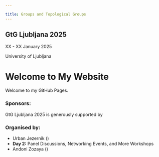 ```yaml
---

title: Groups and Topological Groups
---
```


<div class="subtitle">
  <h2>GtG Ljubljana 2025</h2>
  <p>XX - XX January 2025</p>
  <p>University of Ljubljana</p>
</div>

# Welcome to My Website

Welcome to my GitHub Pages.

### Sponsors:

GtG Ljubljana 2025 is generously supported by

### Organised by:

- Urban Jezernik ()
- **Day 2:** Panel Discussions, Networking Events, and More Workshops
- Andoni Zozaya ()
